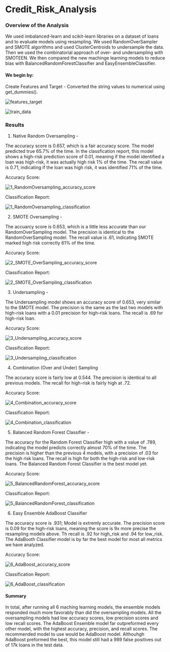 # Credit_Risk_Analysis

### Overview of the Analysis
We used imbalanced-learn and scikit-learn libraries on a dataset of loans and to evaluate models using resampling. We used RandomOverSampler and SMOTE algorithms and used ClusterCentroids to undersample the data. Then we used the combinatorial approach of over- and undersampling with SMOTEEN.
We then compared the new machinge learning models to reduce bias with BalancedRandomForestClassifier and EasyEnsembleClassifier.

#### We begin by:

Create Features and Target - Converted the string values to numerical using get_dummies().

![features_target](https://user-images.githubusercontent.com/99375741/176074225-22ccb317-d47a-4444-bf75-a0d1ca4c6482.png)


![train_data](https://user-images.githubusercontent.com/99375741/176075568-9536ba3e-ff6e-479b-9a2a-235808cafbf8.png)
  
  


### Results

1. Native Random Oversampling - 

The accuracy score is 0.657, which is a fair accuracy score. The model predicted true 65.7% of the time.
In the classfication report, this model shows a high-risk prediction score of 0.01, meaning if the model identified a loan was high-risk, it was actually high risk 1% of the time. The recall value is 0.71, indicating if the loan was high risk, it was identified 71% of the time. 

Accuracy Score:

![1_RandomOversampling_accuracy_score](https://user-images.githubusercontent.com/99375741/176062012-2f9a1b2e-3aa3-4c6c-ab92-04d991e148ea.png)


Classification Report:

![1_RandomOversampling_classification](https://user-images.githubusercontent.com/99375741/176062021-fc02c058-6402-48d3-adf5-da243eba742d.png)





2. SMOTE Oversampling - 

The accuarcy score is 0.653, which is a little less accurate than our RandomOverSampling model.
The precision is identical to the RandomOverSampling model. The recall value is .61, indicating SMOTE marked high risk correctly 61% of the time.

Accuracy Score:

![2_SMOTE_OverSampling_accuracy_score](https://user-images.githubusercontent.com/99375741/176062120-9feceaad-dc3e-477d-9114-634ee2138a85.png)


Classification Report:

![2_SMOTE_OverSampling_classification](https://user-images.githubusercontent.com/99375741/176062132-435769ab-6c81-4d45-ab5f-68f12e6c9dbf.png)





3. Undersampling - 

The Undersampling model shows an accuracy score of 0.653, very similar to the SMOTE model.
The precision is the same as the last two models with high-risk loans with a 0.01 precision for high-risk loans. The recall is .69 for high-risk loan.

Accuracy Score:

![3_Undersampling_accuracy_score](https://user-images.githubusercontent.com/99375741/176062225-239d8e61-fb94-4a4d-9a48-acce48d77a7f.png)


Classification Report:

![3_Undersampling_classification](https://user-images.githubusercontent.com/99375741/176062234-d144dc92-db15-40e9-848f-f739376bdba8.png)






4. Combination (Over and Under) Sampling

The accuracy score is fairly low at 0.544.
The precision is identical to all previous models. The recall for high-risk is fairly high at .72.

Accuracy Score:

![4_Combination_accuracy_score](https://user-images.githubusercontent.com/99375741/176062251-2fd5aa52-42c2-4da0-a74c-dcefcd11a139.png)


Classification Report:

![4_Combination_classification](https://user-images.githubusercontent.com/99375741/176062258-cde4cffb-a1a8-4f12-9771-9617954db7ab.png)






5. Balanced Random Forest Classifier -

The accuracy for the Random Forest Classifier high with a value of .789, indicating the model predicts correctly almost 70% of the time.
The precision is higher than the previous 4 models, with a precision of .03 for the high risk loans. The recall is high for both the high-risk and low-risk loans. The Balanced Random Forest Classifier is the best model yet.

Accuracy Score:

![5_BalancedRandomForest_accuracy_score](https://user-images.githubusercontent.com/99375741/176062285-090de4fa-5f2b-4abe-8841-b00deeea3b83.png)


Classification Report:

![5_BalancedRandomForest_classification](https://user-images.githubusercontent.com/99375741/176062293-fb6749d1-ec5b-4d67-a2be-ce22b1d3cf3d.png)






6. Easy Ensemble AdaBoost Classifier

The accuracy score is .931; Model is extremly accurate.
The precision score is 0.09 for the high-risk loans, meaning the score is 9x more precise the resampling models above.
Th recall is .92 for high_risk and .94 for low_risk.
The AdaBooth Classifier model is by far the best model for most all metrics we have analyzed.

Accuracy Score:

![6_AdaBoost_accuracy_score](https://user-images.githubusercontent.com/99375741/176062311-ac309494-e5c2-4c25-8337-6a4fe0868aad.png)


Classification Report:

![6_AdaBoost_classification](https://user-images.githubusercontent.com/99375741/176062349-fbf3756b-59b6-4632-b079-65db454b6b14.png)





#### Summary

In total, after running all 6 maching learning models, the ensemble models responded much more favorably than did the oversampling models. All the oversampling models had low accuracy scores, low precision scores and low recall scores. The AdaBoost Ensemble model far outpreformed every other model, with the highest accuracy, precision, and recall scores. The recommended model to use would be AdaBoost model. Althouhgh AdaBoost preformed the best, this model still had a 989 false positives out of 17k loans in the test data.
